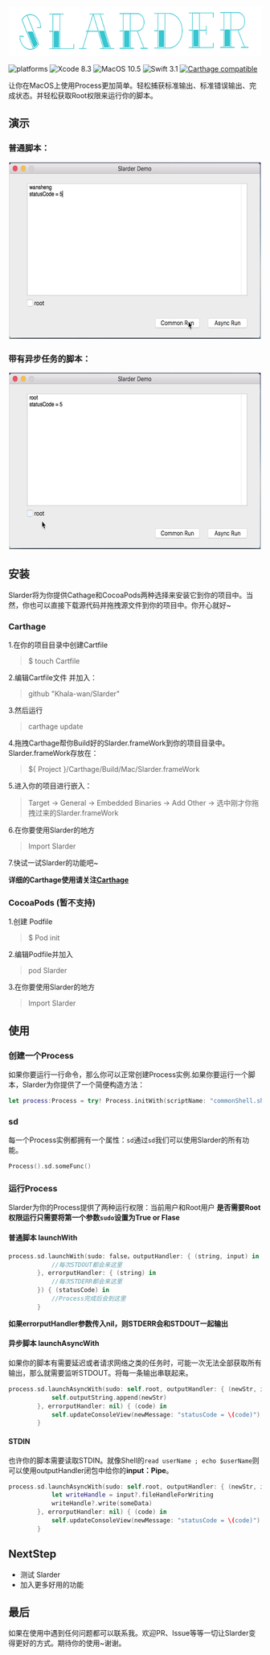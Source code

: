 <div><img width="629" height="98" src="https://github.com/Khala-wan/Slarder/raw/master/resources/logo.png"/></div>

![platforms](https://img.shields.io/badge/platforms-MacOS-333333.svg) ![Xcode 8.3](https://img.shields.io/badge/Xcode-8.3%2B-blue.svg) ![MacOS 10.5](https://img.shields.io/badge/MacOS-10.5%2B-blue.svg) ![Swift 3.1](https://img.shields.io/badge/Swift-3.1%2B-orange.svg) [![Carthage compatible](https://img.shields.io/badge/Carthage-compatible-4BC51D.svg?style=flat)](https://github.com/Khala-wan/Slarder)

让你在MacOS上使用Process更加简单。轻松捕获标准输出、标准错误输出、完成状态。并轻松获取Root权限来运行你的脚本。

## 演示
### 普通脚本：
<div align="center"><img style="border: 1px solid #dcdcdc" width="500" height="350" src="https://github.com/Khala-wan/Slarder/raw/master/resources/gif1.gif"/></div>

### 带有异步任务的脚本：
<div align="center"><img style="border: 1px solid #dcdcdc" width="500" height="350" src="https://github.com/Khala-wan/Slarder/raw/master/resources/gif2.gif"/></div>

## 安装
Slarder将为你提供Cathage和CocoaPods两种选择来安装它到你的项目中。当然，你也可以直接下载源代码并拖拽源文件到你的项目中。你开心就好~
### Carthage
1.在你的项目目录中创建Cartfile
>$ touch Cartfile

2.编辑Cartfile文件 并加入：
>github "Khala-wan/Slarder"

3.然后运行
>carthage update

4.拖拽Carthage帮你Build好的Slarder.frameWork到你的项目目录中。Slarder.frameWork存放在：
>${ Project }/Carthage/Build/Mac/Slarder.frameWork

5.进入你的项目进行嵌入：
>Target -> General -> Embedded Binaries -> Add Other -> 选中刚才你拖拽过来的Slarder.frameWork

6.在你要使用Slarder的地方
>Import Slarder

7.快试一试Slarder的功能吧~

**详细的Carthage使用请关注[Carthage](https://github.com/Carthage/Carthage)**

### CocoaPods (暂不支持)
1.创建 Podfile
>$ Pod init

2.编辑Podfile并加入
>pod Slarder

3.在你要使用Slarder的地方
>Import Slarder

## 使用

### 创建一个Process
如果你要运行一行命令，那么你可以正常创建Process实例.如果你要运行一个脚本，Slarder为你提供了一个简便构造方法：

```swift
let process:Process = try! Process.initWith(scriptName: "commonShell.sh", bundle: nil)

```

### sd
每一个Process实例都拥有一个属性：`sd`通过`sd`我们可以使用Slarder的所有功能。

```swift
Process().sd.someFunc()
```

### 运行Process
Slarder为你的Process提供了两种运行权限：当前用户和Root用户
**是否需要Root权限运行只需要将第一个参数`sudo`设置为True or Flase**

#### 普通脚本 launchWith
```swift 
process.sd.launchWith(sudo: false，outputHandler: { (string, input) in
            //每次STDOUT都会来这里
        }, errorputHandler: { (string) in
            //每次STDERR都会来这里
        }) { (statusCode) in
            //Process完成后会到这里
        }
```
**如果errorputHandler参数传入nil，则STDERR会和STDOUT一起输出**

#### 异步脚本 launchAsyncWith
如果你的脚本有需要延迟或者请求网络之类的任务时，可能一次无法全部获取所有输出，那么就需要监听STDOUT。将每一条输出串联起来。

```swift
process.sd.launchAsyncWith(sudo: self.root, outputHandler: { (newStr, input) in
            self.outputString.append(newStr)
        }, errorputHandler: nil) { (code) in
            self.updateConsoleView(newMessage: "statusCode = \(code)")
        }
```

#### STDIN
也许你的脚本需要读取STDIN。就像Shell的`read userName ; echo $userName`则可以使用outputHandler闭包中给你的**input：Pipe**。

```swift
process.sd.launchAsyncWith(sudo: self.root, outputHandler: { (newStr, input) in
            let writeHandle = input?.fileHandleForWriting
            writeHandle?.write(someData)
        }, errorputHandler: nil) { (code) in
            self.updateConsoleView(newMessage: "statusCode = \(code)")
        }
```

## NextStep

* 测试 Slarder
* 加入更多好用的功能

## 最后
如果在使用中遇到任何问题都可以联系我。欢迎PR、Issue等等一切让Slarder变得更好的方式。期待你的使用~谢谢。
